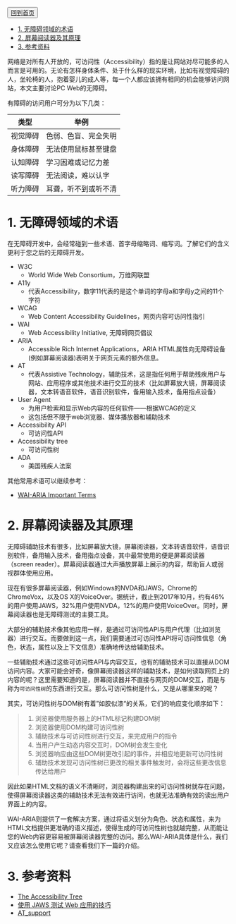 <button>[回到首页](../index.md)</button>
<!-- TOC -->

- [1. 无障碍领域的术语](#1-无障碍领域的术语)
- [2. 屏幕阅读器及其原理](#2-屏幕阅读器及其原理)
- [3. 参考资料](#3-参考资料)

<!-- /TOC -->
网络是对所有人开放的，可访问性（Accessibility）指的是让网站对尽可能多的人而言是可用的。无论有怎样身体条件、处于什么样的现实环境，比如有视觉障碍的人，坐轮椅的人，抱着婴儿的成人等，每一个人都应该拥有相同的机会能够访问网站，本文主要讨论PC Web的无障碍。

有障碍的访问用户可分为以下几类：

| 类型     | 举例                 |
| -------- | -------------------- |
| 视觉障碍 | 色弱、色盲、完全失明 |
| 身体障碍 | 无法使用鼠标甚至键盘 |
| 认知障碍 | 学习困难或记忆力差   |
| 读写障碍 | 无法阅读，难以认字   |
| 听力障碍 | 耳聋，听不到或听不清 |

# 1. 无障碍领域的术语

在无障碍开发中，会经常碰到一些术语、首字母缩略词、缩写词。了解它们的含义更利于您之后的无障碍开发。

- W3C
    - World Wide Web Consortium，万维网联盟
- A11y
    - 代表Accessibility，数字11代表的是这个单词的字母a和字母y之间的11个字符
- WCAG
    - Web Content Accessibility Guidelines，网页内容可访问性指引
- WAI
    - Web Accessibility Initiative, 无障碍网页倡议
- ARIA
    - Accessible Rich Internet Applications，ARIA HTML属性向无障碍设备(例如屏幕阅读器)表明关于网页元素的额外信息。
- AT
    - 代表Assistive Technology，辅助技术，这是指任何用于帮助残疾用户与网站、应用程序或其他技术进行交互的技术（比如屏幕放大镜，屏幕阅读器，文本转语音软件，语音识别软件，备用输入技术，备用指点设备）
- User Agent
    - 为用户检索和显示Web内容的任何软件——根据WCAG的定义
    - 这包括但不限于web浏览器、媒体播放器和辅助技术
- Accessibility API
    - 可访问性API
- Accessibility tree
    - 可访问性树
- ADA
    - 美国残疾人法案

其他常用术语可以继续参考：
- [WAI-ARIA Important Terms](https://www.w3.org/TR/wai-aria-1.1/#x4-important-terms)

# 2. 屏幕阅读器及其原理

无障碍辅助技术有很多，比如屏幕放大镜，屏幕阅读器，文本转语音软件，语音识别软件，备用输入技术，备用指点设备，其中最常使用的便是屏幕阅读器（screen reader）。屏幕阅读器通过大声播放屏幕上展示的内容，帮助盲人或弱视群体使用应用。

现在有很多屏幕阅读器，例如Windows的NVDA和JAWS，Chrome的ChromeVox，以及OS X的VoiceOver。据统计，截止到2017年10月，约有46%的用户使用JAWS，32%用户使用NVDA，12%的用户使用VoiceOver。同时，屏幕阅读器也是无障碍测试的主要工具。

大部分的辅助技术像其他应用一样，是通过可访问性API与用户代理（比如浏览器）进行交互。而要做到这一点，我们需要通过可访问性API将可访问性信息（角色，状态，属性以及上下文信息）准确地传达给辅助技术。

一些辅助技术通过这些可访问性API与内容交互，也有的辅助技术可以直接从DOM访问内容。大家可能会好奇，像屏幕阅读器这样的辅助技术，是如何读取网页上的内容的呢？这里需要知道的是，屏幕阅读器并不直接与网页的DOM交互，而是与称为`可访问性树`的东西进行交互。那么可访问性树是什么，又是从哪里来的呢？

其实，可访问性树与DOM树有着”如胶似漆“的关系，它们的响应变化顺序如下：

> 1. 浏览器使用服务器上的HTML标记构建DOM树
> 2. 浏览器使用DOM构建可访问性树
> 3. 辅助技术与可访问性树进行交互，来完成用户的指令
> 4. 当用户产生动态内容交互时，DOM树会发生变化
> 5. 浏览器响应由这些DOM树更改引起的事件，并相应地更新可访问性树
> 6. 辅助技术发现可访问性树已更改的相关事件触发时，会将这些更改信息传达给用户

因此如果HTML文档的语义不清晰时，浏览器构建出来的可访问性树就存在问题，使得屏幕阅读器这类的辅助技术无法有效进行访问，也就无法准确有效的读出用户界面上的内容。

WAI-ARIA则提供了一套解决方案，通过将语义划分为角色、状态和属性，来为HTML文档提供更准确的语义描述，使得生成的可访问性树也就越完整，从而能让您的Web内容更容易被屏幕阅读器完整的访问。那么WAI-ARIA具体是什么，我们又应该怎么使用它呢？请查看我们下一篇的介绍。


# 3. 参考资料
- [The Accessibility Tree](http://whatsock.com/training/)
- [使用 JAWS 测试 Web 应用的技巧](https://www.ibm.com/developerworks/cn/web/1010_sunqy_jaws/index.html)
- [AT_support](https://www.w3.org/TR/wai-aria-1.1/#at_support)
